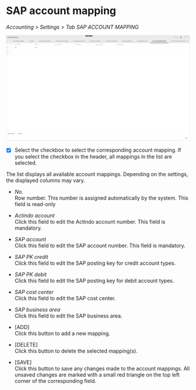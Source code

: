 # SAP account mapping

*Accounting > Settings > Tab SAP ACCOUNT MAPPING*

![SAP account mapping](../../Assets/Screenshots/RetailSuiteAccounting/Settings/SAPAccountMapping/SAPAccountMapping02.png "[SAP account mapping]")

- [x]       
    Select the checkbox to select the corresponding account mapping. If you select the checkbox in the header, all mappings in the list are selected.

The list displays all available account mappings. Depending on the settings, the displayed columns may vary.

- *No.*  
    Row number. This number is assigned automatically by the system. This field is read-only

- *Actindo account*  
    Click this field to edit the Actindo account number. This field is mandatory.

- *SAP account*  
    Click this field to edit the SAP account number. This field is mandatory.

- *SAP PK credit*  
    Click this field to edit the SAP posting key for credit account types.

- *SAP PK debit*  
    Click this field to edit the SAP posting key for debit account types.

- *SAP cost center*  
    Click this field to edit the SAP cost center.

- *SAP business area*  
    Click this field to edit the SAP business area.

[comment]: <> (BS Soll/Haben = Basic Set oder Büchungsschlüssel, EN = Posting key? RS Fachreviewer!)


- [ADD]  
    Click this button to add a new mapping.

- [DELETE]  
    Click this button to delete the selected mapping(s).

- [SAVE]  
    Click this button to save any changes made to the account mappings. All unsaved changes are marked with a small red triangle on the top left corner of the corresponding field.
